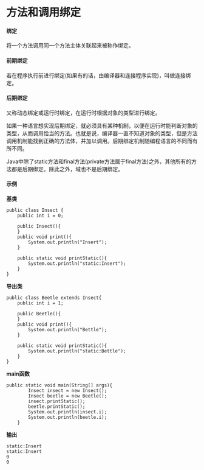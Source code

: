 # 方法和调用绑定

#### 绑定

将一个方法调用同一个方法主体关联起来被称作绑定。

#### 前期绑定

若在程序执行前进行绑定\(如果有的话，由编译器和连接程序实现\)，叫做连接绑定。

#### 后期绑定

又称动态绑定或运行时绑定，在运行时根据对象的类型进行绑定。

如果一种语言想实现后期绑定，就必须具有某种机制，以便在运行时能判断对象的类型，从而调用恰当的方法。也就是说，编译器一直不知道对象的类型，但是方法调用机制能找到正确的方法体，并加以调用。后期绑定机制随编程语言的不同而有所不同。

Java中除了static方法和final方法\(private方法属于final方法\)之外，其他所有的方法都是后期绑定。除此之外，域也不是后期绑定。

#### 示例

**基类**

```text
public class Insect {
    public int i = 0;

    public Insect(){
    }
    public void print(){
        System.out.println("Insert");
    }

    public static void printStatic(){
        System.out.println("static:Insert");
    }
}
```

**导出类**

```text
public class Beetle extends Insect{
    public int i = 1;

    public Beetle(){
    }
    public void print(){
        System.out.println("Bettle");
    }

    public static void printStatic(){
        System.out.println("static:Bettle");
    }
}
```

**main函数**

```text
public static void main(String[] args){
        Insect insect = new Insect();
        Insect beetle = new Beetle();
        insect.printStatic();
        beetle.printStatic();
        System.out.println(insect.i);
        System.out.println(beetle.i);
    }
```

**输出**

```text
static:Insert
static:Insert
0
0
```

